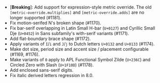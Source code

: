  * \[**Breaking**\]: Add support for expression-style metric override. The old `[metric-override.multiplies]` and `[metric-override.adds]` are no longer supported (#1181).
 * Fix motion-serifed N's broken shape (#1170).
 * Fix bar-serif overlapping in Latin Small H-bar (`U+0127`) and Cyrillic Small Dje (`U+0452`) in Sans subfamily's with-serif variants (#1171).
 * Add flat-boundary brace shape (#1172).
 * Apply variants of `I`/`i` and `J`/`j` to Dutch letters `U+0132` and `U+0133` (#1174).
 * Make dot size, period size and accent size / placement configurable (#1169, #1176).
 * Make variants of `0` apply to APL Functional Symbol Zilde (`U+236C`) and Circled Zero with Slash (`U+1F10D`) (#1178).
 * Add enclosed sans-serif digits.
 * Fix italic derived letters regression in 8.0.